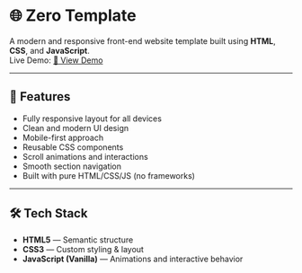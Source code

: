 # 🌐 Zero Template

A modern and responsive front-end website template built using **HTML**, **CSS**, and **JavaScript**.  
 Live Demo: [🔗 View Demo](https://belal-salah1.github.io/Zero-template/)

---

## 🚀 Features

- Fully responsive layout for all devices
- Clean and modern UI design
- Mobile-first approach
- Reusable CSS components
- Scroll animations and interactions
- Smooth section navigation
- Built with pure HTML/CSS/JS (no frameworks)

---



## 🛠️ Tech Stack

- **HTML5** — Semantic structure
- **CSS3** — Custom styling & layout
- **JavaScript (Vanilla)** — Animations and interactive behavior


